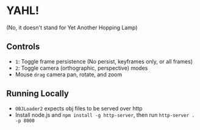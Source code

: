# YAHL!

(No, it doesn't stand for Yet Another Hopping Lamp)

## Controls

* `1`: Toggle frame persistence (No persist, keyframes only, or all frames)
* `2`: Toggle camera (orthographic, perspective) modes
* Mouse `drag` camera pan, rotate, and zoom

## Running Locally

* `OBJLoader2` expects obj files to be served over http
* Install node.js and `npm install -g http-server`, then run `http-server . -p 8000`
